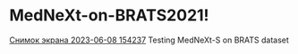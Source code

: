 # MedNeXt-on-BRATS2021!

[Снимок экрана 2023-06-08 154237](https://github.com/AlisherMyrgyyassov/MedNeXt-on-BRATS2021/assets/79082361/2454b4b0-057e-48a8-9e52-d6bbf3a9f002)
Testing MedNeXt-S on BRATS dataset
